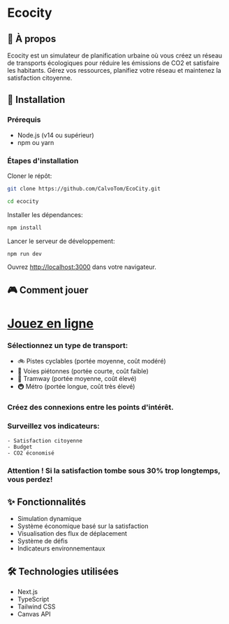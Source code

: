 # Ecocity 

## 🌱 À propos

Ecocity est un simulateur de planification urbaine où vous créez un réseau de transports écologiques pour réduire les émissions de CO2 et satisfaire les habitants. Gérez vos ressources, planifiez votre réseau et maintenez la satisfaction citoyenne.

## 🚀 Installation

### Prérequis

- Node.js (v14 ou supérieur)
- npm ou yarn


### Étapes d'installation

Cloner le répôt:
```bash
git clone https://github.com/CalvoTom/EcoCity.git
```
```bash
cd ecocity
```
Installer les dépendances:
```bash
npm install
```

Lancer le serveur de développement:
```bash
npm run dev
```

Ouvrez [http://localhost:3000](http://localhost:3000) dans votre navigateur.

## 🎮 Comment jouer

# [Jouez en ligne](https://eco-city-delta.vercel.app/)

### Sélectionnez un type de transport:

- 🚲 Pistes cyclables (portée moyenne, coût modéré)
- 👣 Voies piétonnes (portée courte, coût faible)
- 🚋 Tramway (portée moyenne, coût élevé)
- 🚇 Métro (portée longue, coût très élevé)

### Créez des connexions entre les points d'intérêt.

### Surveillez vos indicateurs:
    - Satisfaction citoyenne
    - Budget
    - CO2 économisé

### Attention ! Si la satisfaction tombe sous 30% trop longtemps, vous perdez!


## ✨ Fonctionnalités

- Simulation dynamique
- Système économique basé sur la satisfaction
- Visualisation des flux de déplacement
- Système de défis
- Indicateurs environnementaux


## 🛠️ Technologies utilisées

- Next.js
- TypeScript
- Tailwind CSS
- Canvas API